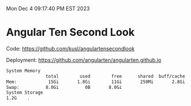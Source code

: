 Mon Dec  4 09:17:40 PM EST 2023

# Angular Ten Second Look

Code: https://github.com/kusl/angulartensecondlook

Deployment: https://github.com/angularten/angularten.github.io

```bash
System Memory
               total        used        free      shared  buff/cache   available
Mem:            15Gi       1.8Gi        11Gi       250Mi       2.8Gi        13Gi
Swap:          8.0Gi          0B       8.0Gi
System Storage
1.2G	.
```
